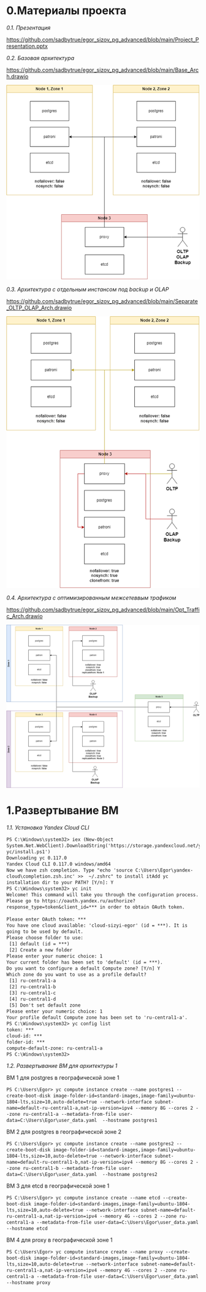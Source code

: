 # 0.Материалы проекта
*0.1. Презентация*

https://github.com/sadbytrue/egor_sizov_pg_advanced/blob/main/Project_Presentation.pptx

*0.2. Базовая архитектура*

https://github.com/sadbytrue/egor_sizov_pg_advanced/blob/main/Base_Arch.drawio

![Иллюстрация к проекту](https://github.com/sadbytrue/egor_sizov_pg_advanced/blob/main/Base_Arch.drawio.png)

*0.3. Архитектура с отдельным инстансом под backup и OLAP*

https://github.com/sadbytrue/egor_sizov_pg_advanced/blob/main/Separate_OLTP_OLAP_Arch.drawio

![Иллюстрация к проекту](https://github.com/sadbytrue/egor_sizov_pg_advanced/blob/main/Separate_OLTP_OLAP_Arch.drawio.png)

*0.4. Архитектура с оптимизированным межсетеввым трафиком*

https://github.com/sadbytrue/egor_sizov_pg_advanced/blob/main/Opt_Traffic_Arch.drawio

![Иллюстрация к проекту](https://github.com/sadbytrue/egor_sizov_pg_advanced/blob/main/Opt_Traffic_Arch.drawio.png)

# 1.Развертывание ВМ
*1.1. Установка Yandex Cloud CLI*
```
PS C:\Windows\system32> iex (New-Object System.Net.WebClient).DownloadString('https://storage.yandexcloud.net/yandexcloud-yc/install.ps1')
Downloading yc 0.117.0
Yandex Cloud CLI 0.117.0 windows/amd64
Now we have zsh completion. Type "echo 'source C:\Users\Egor\yandex-cloud\completion.zsh.inc' >>  ~/.zshrc" to install itAdd yc installation dir to your PATH? [Y/n]: Y
PS C:\Windows\system32> yc init
Welcome! This command will take you through the configuration process.
Please go to https://oauth.yandex.ru/authorize?response_type=token&client_id=*** in order to obtain OAuth token.

Please enter OAuth token: ***
You have one cloud available: 'cloud-sizyi-egor' (id = ***). It is going to be used by default.
Please choose folder to use:
 [1] default (id = ***)
 [2] Create a new folder
Please enter your numeric choice: 1
Your current folder has been set to 'default' (id = ***).
Do you want to configure a default Compute zone? [Y/n] Y
Which zone do you want to use as a profile default?
 [1] ru-central1-a
 [2] ru-central1-b
 [3] ru-central1-c
 [4] ru-central1-d
 [5] Don't set default zone
Please enter your numeric choice: 1
Your profile default Compute zone has been set to 'ru-central1-a'.
PS C:\Windows\system32> yc config list
token: ***
cloud-id: ***
folder-id: ***
compute-default-zone: ru-central1-a
PS C:\Windows\system32>
```
*1.2. Развертывание ВМ для архитектуры 1*

ВМ 1 для postgres в географической зоне 1

```
PS C:\Users\Egor> yc compute instance create --name postgres1 --create-boot-disk image-folder-id=standard-images,image-family=ubuntu-1804-lts,size=10,auto-delete=true --network-interface subnet-name=default-ru-central1-a,nat-ip-version=ipv4 --memory 8G --cores 2 --zone ru-central1-a --metadata-from-file user-data=C:\Users\Egor\user_data.yaml  --hostname postgres1
```

ВМ 2 для postgres в географической зоне 2

```
PS C:\Users\Egor> yc compute instance create --name postgres2 --create-boot-disk image-folder-id=standard-images,image-family=ubuntu-1804-lts,size=10,auto-delete=true --network-interface subnet-name=default-ru-central1-b,nat-ip-version=ipv4 --memory 8G --cores 2 --zone ru-central1-b --metadata-from-file user-data=C:\Users\Egor\user_data.yaml  --hostname postgres2
```

ВМ 3 для etcd в географической зоне 1
```
PS C:\Users\Egor> yc compute instance create --name etcd --create-boot-disk image-folder-id=standard-images,image-family=ubuntu-1804-lts,size=10,auto-delete=true --network-interface subnet-name=default-ru-central1-a,nat-ip-version=ipv4 --memory 4G --cores 2 --zone ru-central1-a --metadata-from-file user-data=C:\Users\Egor\user_data.yaml  --hostname etcd
```

ВМ 4 для proxy в географической зоне 1
```
PS C:\Users\Egor> yc compute instance create --name proxy --create-boot-disk image-folder-id=standard-images,image-family=ubuntu-1804-lts,size=10,auto-delete=true --network-interface subnet-name=default-ru-central1-a,nat-ip-version=ipv4 --memory 4G --cores 2 --zone ru-central1-a --metadata-from-file user-data=C:\Users\Egor\user_data.yaml  --hostname proxy
```
